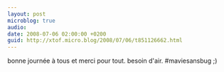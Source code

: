```yaml
---
layout: post
microblog: true
audio: 
date: 2008-07-06 02:00:00 +0200
guid: http://xtof.micro.blog/2008/07/06/t851126662.html
---
```

bonne journée à tous et merci pour tout. besoin d'air. #maviesansbug ;)
